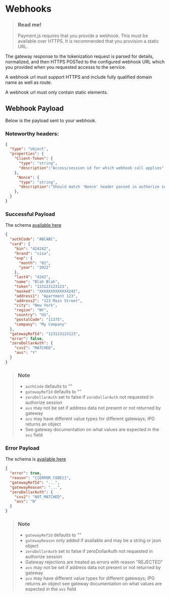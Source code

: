 # Webhooks

> ### Read me!
> Payment.js requires that you provide a webhook. This must be available over HTTPS. It is recommended that you provision a static URL.

The gateway response to the tokenization request is parsed for details, normalized, and then HTTPS POSTed to the configured webhook URL which you provided when you requested accesss to the service.

A webhook url must support HTTPS and include fully qualified domain name as well as route.

A webhook url must only contain static elements.

## Webhook Payload

Below is the payload sent to your webhook.

### Noteworthy headers:

```json json_schema
{
  "type": "object",
  "properties": {
    "Client-Token": {
      "type": "string",
      "description":"Access/session id for which webhook call applies"
    },
     "Nonce": {
      "type": "string",
      "description":"Should match 'Nonce' header passed in authorize session request"
    },
  }
}
```

### Successful Payload

The schema [available here](https://docs.fiserv.com/docs/payments/branches/2.0.1/reference/PaymnetJs.v1.yaml/components/schemas/WebhookPayload)

```json
{
  "authCode": "ABCABC",
  "card": {
    "bin": "424242",
    "brand": "visa",
    "exp": {
      "month": "02",
      "year": "2022"
    },
    "last4": "4242",
    "name": "Blah Blah",
    "token": "123123123123",
    "masked": "XXXXXXXXXXXX4242",
    "address1": "Apartment 123",
    "address2": "123 Main Street",
    "city": "New York",
    "region": "NY",
    "country": "US",
    "postalCode": "11375",
    "company": "My Company"
  },
  "gatewayRefId": "123123123123",
  "error": false,
  "zeroDollarAuth": {
    "cvv2": "MATCHED",
    "avs": "Y"
  }
}
```

> ### Note
> - `authCode` defaults to ""
> - `gatewayRefId` defaults to ""
> - `zeroDollarAuth` set to false if `zeroDollarAuth` not requested in authorize session
> - `avs` may not be set if address data not present or not returned by gateway
> - `avs` may have different value types for different gateways; IPG returns an object
> - See gateway documentation on what values are expected in the `avs` field


### Error Payload

The schema is [available here](https://docs.fiserv.com/docs/payments/branches/2.0.1/reference/PaymnetJs.v1.yaml/components/schemas/WebhookErrorPayload)

```json
{
  "error": true,
  "reason": "{{ERROR_CODE}}",
  "gatewayRefId": "...",
  "gatewayReason": "...",
  "zeroDollarAuth": {
    "cvv2": "NOT_MATCHED",
    "avs": "N"
  }
}
```
 
 > ### Note
 >
> - `gatewayRefId` defaults to ""
> - `gatewayReason` only added if available and may be a string or json object
> - `zeroDollarAuth` set to false if zeroDollarAuth not requested in authorize session
> - Gateway rejections are treated as errors with reason "REJECTED"
> - `avs` may not be set if address data not present or not returned by gateway
> - `avs` may have different value types for different gateways; IPG returns an object
see gateway documentation on what values are expected in the `avs` field






